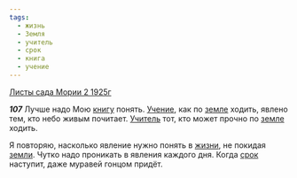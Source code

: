 ```yaml
---
tags:
  - жизнь
  - Земля
  - учитель
  - срок
  - книга
  - учение
---
```


[Листы сада Мории 2 1925г](/agni/1925)

___107___
Лучше надо Мою [книгу](/tag/#книга) понять. [Учение](/tag/#учение), как по [земле](/tag/#Земля) ходить, явлено тем, кто небо живым почитает. [Учитель](/tag/#учитель) тот, кто может прочно по [земле](/tag/#Земля) ходить.   

Я повторяю, насколько явление нужно понять в [жизни](/tag/#жизнь), не покидая [земли](/tag/#Земля). Чутко надо проникать в явления каждого дня. Когда [срок](/tag/#срок) наступит, даже муравей гонцом придёт.   

